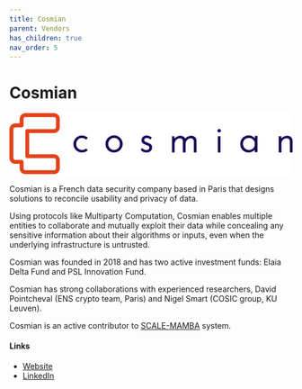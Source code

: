 ```yaml
---
title: Cosmian
parent: Vendors
has_children: true
nav_order: 5
---
```


# Cosmian

![Cosmain](/assets/images/cosmian_logo.png)

Cosmian is a French data security company based in Paris that designs solutions to reconcile usability and privacy of data. 

Using protocols like Multiparty Computation, Cosmian enables multiple entities to collaborate and mutually exploit their data while concealing any sensitive information about their algorithms or inputs, even when the underlying infrastructure is untrusted. 

Cosmian was founded in 2018 and has two active investment funds: Elaia Delta Fund and PSL Innovation Fund. 

Cosmian has strong collaborations with experienced researchers, David Pointcheval (ENS crypto team, Paris) and Nigel Smart (COSIC group, KU Leuven).

Cosmian is an active contributor to [SCALE-MAMBA](Scale_Mamba.md) system.

#### Links
- [Website](https://cosmian.com)
- [LinkedIn](https://www.linkedin.com/company/cosmian)


